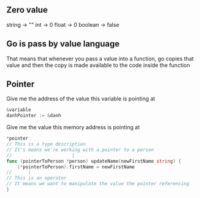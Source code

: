 ## Zero value

string -> ""
int -> 0
float -> 0
boolean -> false

## Go is pass by value language

That means that whenever you pass a value into a function, go copies that value and then the copy is made available to the code inside the function

## Pointer

Give me the address of the value this variable is pointing at

```go
&variable
danhPointer := &danh
```

Give me the value this memory address is pointing at

```go
*pointer
// This is a type description
// It's means we're working with a pointer to a person
//                      |
func (pointerToPerson *person) updateName(newFirstName string) {
	(*pointerToPerson).firstName = newFirstName
//      |
// This is an operator
// It means we want to manipulate the value the pointer referencing
}
```
